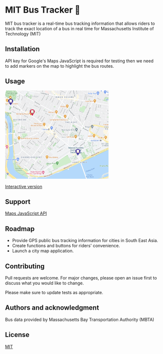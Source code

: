 # MIT Bus Tracker 🚌

MIT bus tracker is a real-time bus tracking information that allows riders to track the exact location of a bus in real time for Massachusetts Institute of Technology (MIT)

## Installation
API key for Google's Maps JavaScript is required for testing then we need to add markers on the map to highlight the bus routes.

## Usage 
<img src = 'example.png' width="340" height="290"> 

[Interactive version](https://anyapages.github.io/bus_tracker.html)

## Support
[Maps JavaScript API](https://developers.google.com/maps/support/?hl=en_G)

## Roadmap
- Provide GPS public bus tracking information for cities in South East Asia.
- Create functions and buttons for riders' convenience.
- Launch a city map application.

## Contributing
Pull requests are welcome. For major changes, please open an issue first to discuss what you would like to change.

Please make sure to update tests as appropriate.

## Authors and acknowledgment
Bus data provided by Massachusetts Bay Transportation Authority (MBTA)

## License
[MIT](https://github.com/anyapages/bus-tracker/blob/main/LICENSE)

